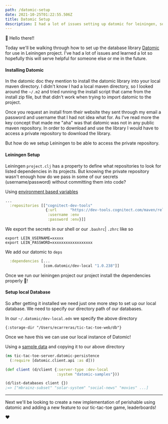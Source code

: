 ```yaml
---
path: /datomic-setup
date: 2021-10-25T01:22:55.506Z
title: Datomic Setup
description: I had a lot of issues setting up datomic for leiningen, so here I show what I've learned.
---
```


👋 Hello there!!

Today we'll be walking through how to set up the database library [Datomic](https://www.datomic.com/) for use in
Leiningen project. I've had a lot of issues and learned a lot so hopefully this will serve helpful for someone else or 
me in the future.

#### Installing Datomic

In the datomic doc they mention to install the datomic library into your local maven directory. I didn't know I had a 
local maven directory, so I looked around the `~/.m2` and tried running the install script that came from the install 
zip file, but that didn't work when trying to import datomic to the project.

Once you request an install from their website they sent through my email a password and username that I had not idea
what for. As I've read more the key concept that made me "aha" was that datomic was not in any public maven repository. 
In order to download and use the library I would have to access a private repository to download the library.

But how do we setup Leiningen to be able to access the private repository.

#### Leiningen Setup
Leiningen `project.clj` has a property to define what repositories to look for listed dependencies in its projects.
But knowing the private repository wasn't enough how do we pass in some of our secrets (username/password) without
committing them into code?


Using [environment based variables](https://github.com/technomancy/leiningen/blob/master/doc/DEPLOY.md#full-disk-encryption)
```clojure
...
  :repositories [["cognitect-dev-tools"
                  {:url      "https://dev-tools.cognitect.com/maven/releases/"
                   :username :env
                   :password :env}]]
```

We export the secrets in our shell or our `.bashrc`| `.zhrc` like so
```
export LEIN_USERNAME=xxxxx
export LEIN_PASSWORD=xxxxxxxxxxxxxxxxxx
```
We add our datomic to `deps`
```clojure
  :dependencies [...
                 [com.datomic/dev-local "1.0.238"]]

```

Once we run our leiningen project our project install the dependencies properly 🎉! 

#### Setup local Database

So after getting it installed we need just one more step to set up our local database.
We need to specify our directory path of our databases.

In our `~/.datomic/dev-local.edn` we specify the above directory
```
{:storage-dir "/Users/ecarreras/tic-tac-toe-web/db"}
```

Once we have this we can use our local instance of Datomic!

Using a [sample data](https://docs.datomic.com/cloud/dev-local.html#samples) and copying it to our above directory
```clojure
(ns tic-tac-toe-server.datomic-persistence
  (:require [datomic.client.api :as d]))

(def client (d/client {:server-type :dev-local
                       :system "datomic-samples"}))

(d/list-databases client {})
;=> ["mbrainz-subset" "solar-system" "social-news" "movies" ...]
```
_____
Next we'll be looking to create a new implementation of perishable using datomic and adding a new feature to our 
tic-tac-toe game, leaderboards!

❤️

